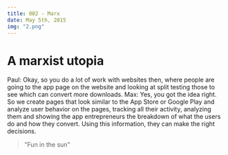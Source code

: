 ```yaml
---
title: 002 - Marx
date: May 5th, 2015
img: "2.png"
---
```


# A marxist utopia

Paul: Okay, so you do a lot of work with websites then, where people are going to the app page on the website and looking at split testing those to see which can convert more downloads.
Max: Yes, you got the idea right. So we create pages that look similar to the App Store or Google Play and analyze user behavior on the pages, tracking all their activity, analyzing them and showing the app entrepreneurs the breakdown of what the users do and how they convert. Using this information, they can make the right decisions.

> "Fun in the sun"
